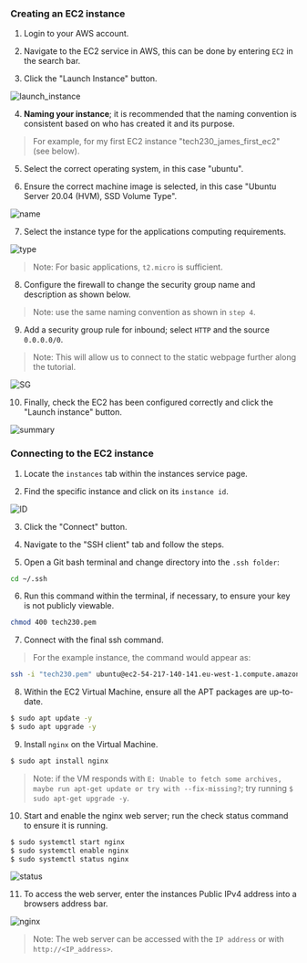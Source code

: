 ### **Creating an EC2 instance**
1. Login to your AWS account.

2. Navigate to the EC2 service in AWS, this can be done by entering `EC2` in the search bar.

3. Click the "Launch Instance" button.

![launch_instance](launch.png)

4. **Naming your instance**; it is recommended that the naming convention is consistent  based on who has created it and its purpose. 

>For example, for my first EC2 instance "tech230_james_first_ec2" (see below).

5. Select the correct operating system, in this case "ubuntu".

6. Ensure the correct machine image is selected, in this case "Ubuntu Server 20.04 (HVM), SSD Volume Type". 

![name](name.png)

7. Select the instance type for the applications computing requirements.

![type](type.png)

>Note: For basic applications, `t2.micro` is sufficient. 

8. Configure the firewall to change the security group name and description as shown below. 

>Note: use the same naming convention as shown in `step 4`.

9.  Add a security group rule for inbound; select `HTTP` and the source `0.0.0.0/0`.

>Note: This will allow us to connect to the static webpage further along the tutorial.

![SG](sg.png)

10. Finally, check the EC2 has been configured correctly and click the "Launch instance" button.

![summary](summary.png)

### **Connecting to the EC2 instance**

1. Locate the `instances` tab within the instances service page.

2. Find the specific instance and click on its `instance id`.

![ID](id.png)

3. Click the "Connect" button.

4. Navigate to the "SSH client" tab and follow the steps.

5. Open a Git bash terminal and change directory into the `.ssh folder`: 

```bash
cd ~/.ssh
```

6. Run this command within the terminal, if necessary, to ensure your key is not publicly viewable. 

```bash
chmod 400 tech230.pem
```

7. Connect with the final ssh command.

>For the example instance, the command would appear as:
```bash
ssh -i "tech230.pem" ubuntu@ec2-54-217-140-141.eu-west-1.compute.amazonaws.com
```

8. Within the EC2 Virtual Machine, ensure all the APT packages are up-to-date.

```bash    
$ sudo apt update -y
$ sudo apt upgrade -y
```

9. Install `nginx` on the Virtual Machine.

```bash
$ sudo apt install nginx
```

>Note: if the VM responds with `E: Unable to fetch some archives, maybe run apt-get update or try with --fix-missing?`; try running `$ sudo apt-get upgrade -y`.

10. Start and enable the nginx web server; run the check status command to ensure it is running.

```bash
$ sudo systemctl start nginx
$ sudo systemctl enable nginx
$ sudo systemctl status nginx
```

![status](status.png)

11. To access the web server, enter the instances Public IPv4 address into a browsers address bar.

![nginx](nginx_server.png)

>Note: The web server can be accessed with the `IP address` or with `http://<IP_address>`.